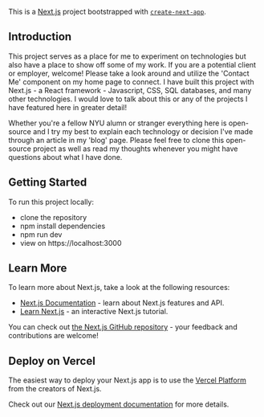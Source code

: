 This is a [Next.js](https://nextjs.org/) project bootstrapped with [`create-next-app`](https://github.com/vercel/next.js/tree/canary/packages/create-next-app).

## Introduction
This project serves as a place for me to experiment on technologies but also have a place to show off some of my work. If you are a potential client or employer, welcome! Please take a look around and utilize the 'Contact Me' component on my home page to connect. I have built this project with Next.js - a React framework - Javascript, CSS, SQL databases, and many other technologies. I would love to talk about this or any of the projects I have featured here in greater detail!

Whether you're a fellow NYU alumn or stranger everything here is open-source and I try my best to explain each technology or decision I've made through an article in my 'blog' page. Please feel free to clone this open-source project as well as read my thoughts whenever you might have questions about what I have done.

## Getting Started
To run this project locally:
- clone the repository
- npm install dependencies
- npm run dev
- view on https://localhost:3000

## Learn More

To learn more about Next.js, take a look at the following resources:

- [Next.js Documentation](https://nextjs.org/docs) - learn about Next.js features and API.
- [Learn Next.js](https://nextjs.org/learn) - an interactive Next.js tutorial.

You can check out [the Next.js GitHub repository](https://github.com/vercel/next.js/) - your feedback and contributions are welcome!

## Deploy on Vercel

The easiest way to deploy your Next.js app is to use the [Vercel Platform](https://vercel.com/new?utm_medium=default-template&filter=next.js&utm_source=create-next-app&utm_campaign=create-next-app-readme) from the creators of Next.js.

Check out our [Next.js deployment documentation](https://nextjs.org/docs/deployment) for more details.
